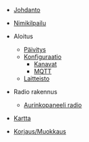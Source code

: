 - [Johdanto](/)
- [Nimikilpailu](nimikilpailu.md)

- Aloitus

  - [Päivitys](laite_päivitys.md)
  - [Konfiguraatio](laite_konfiguraatio.md)
    - [Kanavat](konfiguraatio/kanavat.md)
    - [MQTT](konfiguraatio/mqtt.md)
  - [Laitteisto](laitteisto.md)

- Radio rakennus

  - [Aurinkopaneeli radio](aurinkopaneeli_radio.md)

- [Kartta](kartat.md)
- [Korjaus/Muokkaus](osallustiminen.md)
